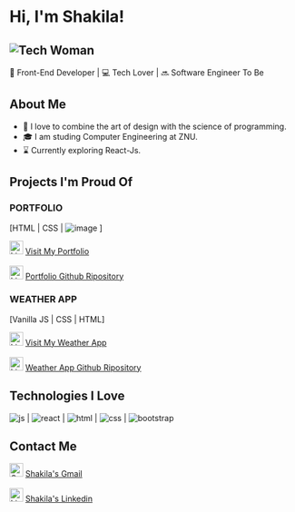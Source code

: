# Hi, I'm Shakila! 
![Tech Woman](https://img.icons8.com/external-flat-wichaiwi/64/000000/external-designer-gig-economy-flat-wichaiwi.png) 
-
🚀 Front-End Developer | 💻 Tech Lover | 🔜 Software Engineer To Be

## About Me

- 🎨 I love to combine the art of design with the science of programming.
- 🎓 I am studing Computer Engineering at ZNU.
- ⌛ Currently exploring React-Js.

## Projects I'm Proud Of

### PORTFOLIO
[HTML | CSS | ![image](https://github.com/Shackila/Shackila/assets/105964124/0ad01a26-6292-498c-89f8-b748b01745b7)
]
<div>
  <img src="https://github.com/Shackila/Shackila/assets/105964124/b8ccd9b2-a103-4d4c-88ab-470bb7be3cb0" alt="Link Icon" width="24" height="24">
  <a href="https://tubular-narwhal-219d42.netlify.app/" target="_blank">
  Visit My Portfolio
</a>
  </div>
<br/>
<div>
  <img src="https://github.com/Shackila/Shackila/assets/105964124/310e1e09-217c-4ac6-bb23-6b19f9d7b6cd" alt="Link Icon" width="24" height="24">
  <a href="https://github.com/Shackila/portfolio" target="_blank">
  Portfolio Github Ripository
</a>
  </div>

### WEATHER APP
[Vanilla JS | CSS | HTML]
<div>
   <img src="https://github.com/Shackila/Shackila/assets/105964124/b8ccd9b2-a103-4d4c-88ab-470bb7be3cb0" alt="Link Icon" width="24" height="24">
   <a href="https://regal-kitten-46db67.netlify.app/" target="_blank">
   Visit My Weather App
</a>
  </div>
<br/>
<div>
  <img src="https://github.com/Shackila/Shackila/assets/105964124/310e1e09-217c-4ac6-bb23-6b19f9d7b6cd" alt="Link Icon" width="24" height="24">
  <a href="https://github.com/Shackila/semi-advanced-weather-app" target="_blank">
  Weather App Github Ripository
</a>
  </div>
  
## Technologies I Love

  ![js](https://github.com/Shackila/Shackila/assets/105964124/cf9a0970-6736-4f6f-bcc2-8632267ce703)
| ![react](https://github.com/Shackila/Shackila/assets/105964124/fe52203a-60e7-4c5b-b98a-76001bc11ddb)
| ![html](https://github.com/Shackila/Shackila/assets/105964124/43f18783-bfa7-4cdb-92f4-44e0eae7ec32)
| ![css](https://github.com/Shackila/Shackila/assets/105964124/2d060331-46cf-4a6b-b934-19be3df78a17)
| ![bootstrap](https://github.com/Shackila/Shackila/assets/105964124/47dcce29-f47b-42b1-a100-2da769ea34cf)





## Contact Me

  <div>
  <img src="https://github.com/Shackila/Shackila/assets/105964124/62ce87de-05d8-4a03-bcc6-f9a15fc50e0b" alt="Gmail Icon" width="24" height="24">
    <a href="mvd.shakila@gmail.com" target="_blank">
 Shakila's Gmail
      </a>
    </div>

<br/>
<div>
  <img src="https://github.com/Shackila/Shackila/assets/105964124/c20fb34e-1b5f-46f9-8629-5e2dd4546f0d" alt="LinkedIn Icon" width="24" height="24">
  <a href="https://www.linkedin.com/in/shakila-movahed" target="_blank">
  Shakila's Linkedin
</a>
</div>
